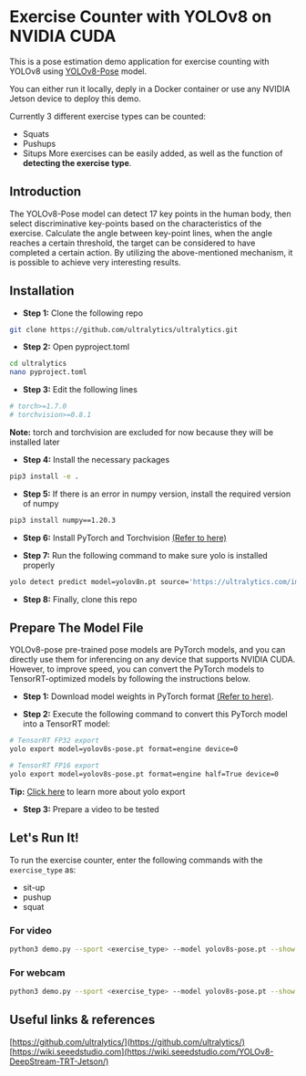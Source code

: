 # Exercise Counter with YOLOv8 on NVIDIA CUDA

This is a pose estimation demo application for exercise counting with YOLOv8 using [YOLOv8-Pose](https://docs.ultralytics.com/tasks/pose) model.

You can either run it locally, deply in a Docker container or use any NVIDIA Jetson device to deploy this demo.

Currently 3 different exercise types can be counted:
- Squats
- Pushups
- Situps
More exercises can be easily added, as well as the function of <b>detecting the exercise type</b>.

## Introduction

The YOLOv8-Pose model can detect 17 key points in the human body, then select discriminative key-points based on the characteristics of the exercise. Calculate the angle between key-point lines, when the angle reaches a certain threshold, the target can be considered to have completed a certain action. By utilizing the above-mentioned mechanism, it is possible to achieve very interesting results.

## Installation

- **Step 1:** Clone the following repo

```sh
git clone https://github.com/ultralytics/ultralytics.git
```

- **Step 2:** Open pyproject.toml

```sh
cd ultralytics
nano pyproject.toml
```

- **Step 3:** Edit the following lines

```sh
# torch>=1.7.0
# torchvision>=0.8.1
```

**Note:** torch and torchvision are excluded for now because they will be installed later

- **Step 4:** Install the necessary packages

```sh
pip3 install -e .
```

- **Step 5:** If there is an error in numpy version, install the required version of numpy

```sh
pip3 install numpy==1.20.3
```

- **Step 6:** Install PyTorch and Torchvision [(Refer to here)](https://wiki.seeedstudio.com/YOLOv8-DeepStream-TRT-Jetson/#install-pytorch-and-torchvision)

- **Step 7:** Run the following command to make sure yolo is installed properly

```sh
yolo detect predict model=yolov8n.pt source='https://ultralytics.com/images/bus.jpg'
```

- **Step 8:** Finally, clone this repo

## Prepare The Model File

YOLOv8-pose pre-trained pose models are PyTorch models, and you can directly use them for inferencing on any device that supports NVIDIA CUDA. However, to improve speed, you can convert the PyTorch models to TensorRT-optimized models by following the instructions below.

- **Step 1:** Download model weights in PyTorch format [(Refer to here)](https://docs.ultralytics.com/tasks/pose/#models).

- **Step 2:** Execute the following command to convert this PyTorch model into a TensorRT model:

```sh
# TensorRT FP32 export
yolo export model=yolov8s-pose.pt format=engine device=0

# TensorRT FP16 export
yolo export model=yolov8s-pose.pt format=engine half=True device=0
```

**Tip:** [Click here](https://docs.ultralytics.com/modes/export) to learn more about yolo export

- **Step 3:** Prepare a video to be tested

## Let's Run It!

To run the exercise counter, enter the following commands with the `exercise_type` as:

- sit-up
- pushup
- squat

### For video

```sh
python3 demo.py --sport <exercise_type> --model yolov8s-pose.pt --show True --input <path_to_your_video>
```

### For webcam

```sh
python3 demo.py --sport <exercise_type> --model yolov8s-pose.pt --show True --input 0
```

## Useful links & references

[https://github.com/ultralytics/](https://github.com/ultralytics/)<br />
[https://wiki.seeedstudio.com](https://wiki.seeedstudio.com/YOLOv8-DeepStream-TRT-Jetson/)
